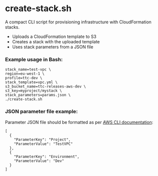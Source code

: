 # create-stack.sh

A compact CLI script for provisioning infrastructure with CloudFormation stacks.

- Uploads a CloudFormation template to S3
- Creates a stack with the uploaded template
- Uses stack parameters from a JSON file

### Example usage in Bash:
```
stack_name=test-vpc \
region=eu-west-1 \
profile=ttc-dev \
stack_template=vpc.yml \
s3_bucket_name=ttc-releases-aws-dev \
s3_key=myproject/mystack \
stack_parameters=params.json \
./create-stack.sh
```
### JSON parameter file example:
Parameter JSON file should be formatted as per [AWS CLI documentation](http://docs.aws.amazon.com/cli/latest/reference/cloudformation/create-stack.html):
```
[
  {
    "ParameterKey": "Project",
    "ParameterValue": "TestVPC"
  },
  {
    "ParameterKey": "Environment",
    "ParameterValue": "Dev"
  }
]
```